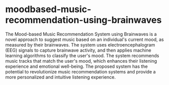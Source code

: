 # moodbased-music-recommendation-using-brainwaves

The Mood-based Music Recommendation System using Brainwaves is a novel approach to suggest music based on an individual's current mood, as measured by their brainwaves. The system uses electroencephalogram (EEG) signals to capture brainwave activity, and then applies machine learning algorithms to classify the user's mood. The system recommends music tracks that match the user's mood, which enhances their listening experience and emotional well-being. The proposed system has the potential to revolutionize music recommendation systems and provide a more personalized and intuitive listening experience.
